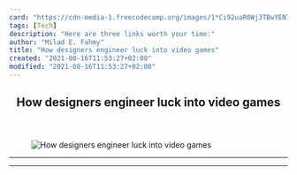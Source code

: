 ```yaml
---
card: "https://cdn-media-1.freecodecamp.org/images/1*Ci92uaR0Wj3TBwYEN7E09A.jpeg"
tags: [Tech]
description: "Here are three links worth your time:"
author: "Milad E. Fahmy"
title: "How designers engineer luck into video games"
created: "2021-08-16T11:53:27+02:00"
modified: "2021-08-16T11:53:27+02:00"
---
```

<div class="site-wrapper">
<main id="site-main" class="site-main outer">
<div class="inner">
<article class="post-full post tag-tech tag-technology tag-design tag-web-development tag-gaming ">
<header class="post-full-header">
<h1 class="post-full-title">How designers engineer luck into video games</h1>
</header>
<figure class="post-full-image">
<picture>
<source media="(max-width: 700px)" sizes="1px" srcset="data:image/gif;base64,R0lGODlhAQABAIAAAAAAAP///yH5BAEAAAAALAAAAAABAAEAAAIBRAA7 1w">
<source media="(min-width: 701px)" sizes="(max-width: 800px) 400px,
(max-width: 1170px) 700px,
1400px" srcset="https://cdn-media-1.freecodecamp.org/images/1*Ci92uaR0Wj3TBwYEN7E09A.jpeg 300w,
https://cdn-media-1.freecodecamp.org/images/1*Ci92uaR0Wj3TBwYEN7E09A.jpeg 600w,
https://cdn-media-1.freecodecamp.org/images/1*Ci92uaR0Wj3TBwYEN7E09A.jpeg 1000w,
https://cdn-media-1.freecodecamp.org/images/1*Ci92uaR0Wj3TBwYEN7E09A.jpeg 2000w">
<img onerror="this.style.display='none'" src="https://cdn-media-1.freecodecamp.org/images/1*Ci92uaR0Wj3TBwYEN7E09A.jpeg" alt="How designers engineer luck into video games">
</picture>
</figure>
<section class="post-full-content">
<div class="post-content">
</div>
<hr>
<hr>
</section>
</article>
</div>
</main>
</div>
<!-- Google Tag Manager (noscript) -->
<!-- End Google Tag Manager (noscript) -->
